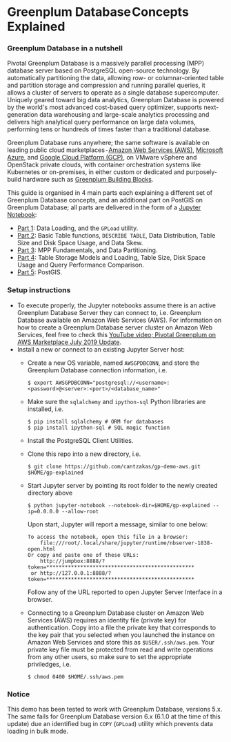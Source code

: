 # Greenplum Database Concepts Explained

### Greenplum Database in a nutshell

Pivotal Greenplum Database is a massively parallel processing (MPP) database server based on PostgreSQL open-source technology. By automatically partitioning the data, allowing row- or columnar-oriented table and partition storage and compression and running parallel queries, it allows a cluster of servers to operate as a single database supercomputer. Uniquely geared toward big data analytics, Greenplum Database is powered by the world's most advanced cost-based query optimizer, supports next-generation data warehousing and large-scale analytics processing and delivers high analytical query performance on large data volumes, performing tens or hundreds of times faster than a traditional database.

Greenplum Database runs anywhere; the same software is available on leading public cloud marketplaces - [Amazon Web Services (AWS)](https://pivotal.io/partners/aws/pivotal-greenplum), [Microsoft Azure](https://pivotal.io/partners/microsoft/pivotal-greenplum), and [Google Cloud Platform (GCP)](https://pivotal.io/partners/gcp/pivotal-greenplum), on VMware vSphere and OpenStack private clouds, with container orchestration systems like Kubernetes or on-premises, in either custom or dedicated and purposely-build hardware such as [Greenplum Building Blocks](https://pivotal.io/pivotal-greenplum-building-blocks).

This guide is organised in 4 main parts each explaining a different set of Greenplum Database concepts, and an additional part on PostGIS on Greenplum Database; all parts are delivered in the form of a [Jupyter Notebook](https://jupyter.org):

- [Part 1](AWS-GP-demo-1.ipynb): Data Loading,  and the `GPLoad` utility.
- [Part 2](AWS-GP-demo-2.ipynb): Basic Table functions, `DESCRIBE TABLE`, Data Distribution, Table Size and Disk Space Usage, and Data Skew.
- [Part 3](AWS-GP-demo-3.ipynb): MPP Fundamentals, and Data Partitioning.
- [Part 4](AWS-GP-demo-4.ipynb): Table Storage Models and Loading, Table Size, Disk Space Usage and Query Performance Comparison.
- [Part 5](GP-PostGIS-Demo.ipynb): PostGIS.

### Setup instructions
- To execute properly, the Jupyter notebooks assume there is an active Greenplum Database Server they can connect to, i.e. Greenplum Database available on Amazon Web Services (AWS). For information on how to create a Greenplum Database server cluster on Amazon Web Services, feel free to check this [YouTube video; Pivotal Greenplum on AWS Marketplace July 2019 Update](https://www.youtube.com/watch?v=P2qVgaGpfFQ).
- Install a new or connect to an existing Jupyter Server host: 
  - Create a new OS variable, named `AWSGPDBCONN`, and store the Greenplum Database connection information, i.e. 
    ```
    $ export AWSGPDBCONN="postgresql://<username>:<password>@<server>:<port>/<database_name>"
    ```
  - Make sure the `sqlalchemy` and `ipython-sql` Python libraries are installed, i.e. 
    ```
    $ pip install sqlalchemy # ORM for databases
    $ pip install ipython-sql # SQL magic function
    ```
  - Install the PostgreSQL Client Utilities.
  - Clone this repo into a new directory, i.e.
    ```
    $ git clone https://github.com/cantzakas/gp-demo-aws.git $HOME/gp-explained
    ```
  - Start Jupyter server by pointing its root folder to the newly created directory above
    ```
    $ python jupyter-notebook --notebook-dir=$HOME/gp-explained --ip=0.0.0.0 --allow-root
    ```
    
    Upon start, Jupyter will report a message, similar to one below:
    ```
    To access the notebook, open this file in a browser:
        file:///root/.local/share/jupyter/runtime/nbserver-1838-open.html
    Or copy and paste one of these URLs:
        http://jumpbox:8888/?token=************************************************
     or http://127.0.0.1:8888/?token=************************************************
    ```
    
    Follow any of the URL reported to open Jupyter Server Interface in a browser.
  - Connecting to a Greenplum Database cluster on Amazon Web Services (AWS) requires an identity file (private key) for authentication. Copy into a file the private key that corresponds to the key pair that you selected when you launched the instance on Amazon Web Services and store this as `$USER/.ssh/aws.pem`. Your private key file must be protected from read and write operations from any other users, so make sure to set the appropriate priviledges, i.e.
    ```
    $ chmod 0400 $HOME/.ssh/aws.pem
    ```
### Notice
This demo has been tested to work with Greenplum Database, versions 5.x. The same fails for Greenplum Database version 6.x (6.1.0 at the time of this update) due an identified bug in `COPY` (`GPLoad`) utility which prevents data loading in bulk mode.
